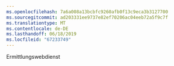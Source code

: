 ```yaml
---
ms.openlocfilehash: 7a6a008a13bcbfc9260afb0f13c9eca3b3127700
ms.sourcegitcommit: ad203331ee9737e82ef70206ac04eeb72a5f9c7f
ms.translationtype: MT
ms.contentlocale: de-DE
ms.lasthandoff: 06/18/2019
ms.locfileid: "67233749"
---
```

Ermittlungswebdienst